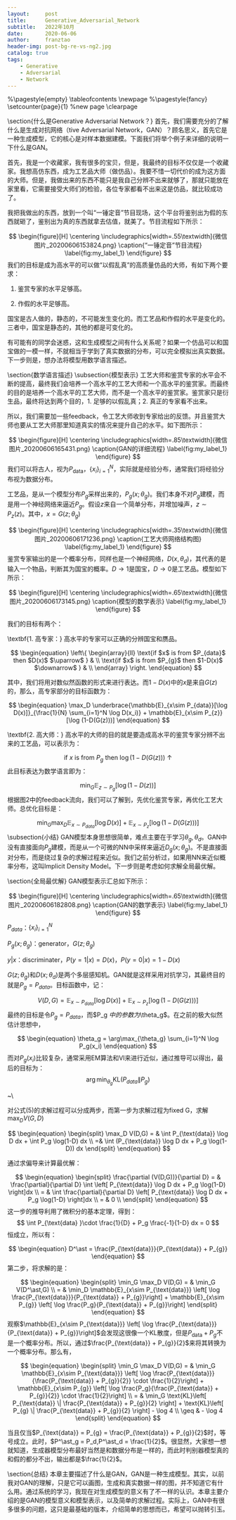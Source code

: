 ```yaml
---
layout:     post
title:      Generative_Adversarial_Network
subtitle:   2022年10月
date:       2020-06-06
author:     franztao
header-img: post-bg-re-vs-ng2.jpg
catalog: true
tags:
    - Generative
    - Adversarial
    - Network
---
```


    

%\pagestyle{empty}
\tableofcontents
\newpage
%\pagestyle{fancy}
\setcounter{page}{1} %new page
\clearpage


\section{什么是Generative Adversarial Network？}
首先，我们需要充分的了解什么是生成对抗网络（tive Adversarial Network，GAN）？顾名思义，首先它是一种生成模型，它的核心是对样本数据建模。下面我们将举个例子来详细的说明一下什么是GAN。

首先，我是一个收藏家，我有很多的宝贝，但是，我最终的目标不仅仅是一个收藏家。我想高仿东西，成为工艺品大师（做仿品）。我要不惜一切代价的成为这方面的大师。但是，我做出来的东西不能只是我自己分辨不出来就够了，那就只能放在家里看，它需要接受大师们的检验，各位专家都看不出来这是仿品，就比较成功了。

我把我做出的东西，放到一个叫“一锤定音”节目现场，这个平台将鉴别出为假的东西就砸了，鉴别出为真的东西就拿去估值，就美了。节目流程如下所示：

$$
\begin{figure}[H]
    \centering
    \includegraphics[width=.55\textwidth]{微信图片_20200606153824.png}
    \caption{“一锤定音”节目流程}
    \label{fig:my_label_1}
\end{figure}
$$
我们的目标是成为高水平的可以做“以假乱真”的高质量仿品的大师，有如下两个要求：

1. 鉴赏专家的水平足够高。

2. 作假的水平足够高。

国宝是古人做的，静态的，不可能发生变化的。而工艺品和作假的水平是变化的。三者中，国宝是静态的，其他的都是可变化的。

有可能有的同学会迷惑，这和生成模型之间有什么关系呢？如果一个仿品可以和国宝做的一模一样，不就相当于学到了真实数据的分布，可以完全模拟出真实数据。下一步则是，想办法将模型用数学语言描述。

\section{数学语言描述}
\subsection{模型表示}
工艺大师和鉴赏专家的水平会不断的提高，最终我们会培养一个高水平的工艺大师和一个高水平的鉴赏家。而最终的目的是培养一个高水平的工艺大师，而不是一个高水平的鉴赏家。鉴赏家只是衍生品，最终将达到两个目的，1. 足够的以假乱真；2. 真正的专家看不出来。

所以，我们需要加一些feedback，令工艺大师收到专家给出的反馈。并且鉴赏大师也要从工艺大师那里知道真实的情况来提升自己的水平。如下图所示：

$$
\begin{figure}[H]
    \centering
    \includegraphics[width=.85\textwidth]{微信图片_20200606165431.png}
    \caption{GAN的详细流程}
    \label{fig:my_label_1}
\end{figure}
$$
我们可以将古人，视为$P_{\text{data}}$，$\{x_i\}_{i=1}^N$，实际就是经验分布，通常我们将经验分布视为数据分布。

工艺品，是从一个模型分布$P_g$采样出来的，$P_g(x;\theta_g)$。我们本身不对$P_g$建模，而是用一个神经网络来逼近$P_g$。假设$z$来自一个简单分布，并增加噪声，$z\sim P_z(z)$。其中，$x=G(z;\theta_g)$

$$
\begin{figure}[H]
    \centering
    \includegraphics[width=.35\textwidth]{微信图片_20200606171236.png}
    \caption{工艺大师网络结构图}
    \label{fig:my_label_1}
\end{figure}
$$
鉴赏专家输出的是一个概率分布，同样也是一个神经网络，$D(x,\theta_d)$，其代表的是输入一个物品，判断其为国宝的概率。$D\to 1$是国宝，$D\to 0$是工艺品。模型如下所示：

$$
\begin{figure}[H]
    \centering
    \includegraphics[width=.65\textwidth]{微信图片_20200606173145.png}
    \caption{模型的数学表示}
    \label{fig:my_label_1}
\end{figure}
$$

我们的目标有两个：

\textbf{1. 高专家：}
高水平的专家可以正确的分辨国宝和赝品。


$$
\begin{equation}
    \left\{
    \begin{array}{ll}
      \text{if $x$ is from $P_{data}$ then $D(x)$ $\uparrow$ } & \\
      \text{if $x$ is from $P_{g}$ then $1-D(x)$ $\downarrow$ } & \\
    \end{array}
    \right.
\end{equation}
$$

其中，我们将用对数似然函数的形式来进行表达。而$1-D(x)$中的$x$是来自$G(z)$的，那么，高专家部分的目标函数为：

$$
\begin{equation}
    \max_D \underbrace{\mathbb{E}_{x\sim P_{data}}[\log D(x)]}_{\frac{1}{N} \sum_{i=1}^N \log D(x_i)} +  \mathbb{E}_{x\sim P_{z}}[\log (1-D(G(z)))]
\end{equation}
$$

\textbf{2. 高大师：}
高水平的大师的目的就是要造成高水平的鉴赏专家分辨不出来的工艺品，可以表示为：

$$
\begin{equation}
    \text{if $x$ is from $P_g$ then $\log(1-D(G(z)))$ $\uparrow$}
\end{equation}
$$
此目标表达为数学语言即为：

$$
\begin{equation}
    \min_G \mathbb{E}_{z\sim P_g}[\log(1-D(z))]
\end{equation}
$$
根据图2中的feedback流向，我们可以了解到，先优化鉴赏专家，再优化工艺大师。总优化目标是：

$$
\begin{equation}
    \min_G \max_D \mathbb{E}_{x\sim P_{data}}[\log D(x)] + \mathbb{E}_{x\sim P_{z}}[\log (1-D(G(z)))]
\end{equation}
$$
\subsection{小结}
GAN模型本身思想很简单，难点主要在于学习$\theta_g,\theta_d$。GAN中没有直接面向$P_g$建模，而是从一个可微的NN中采样来逼近$D_g(x;\theta_g)$。不是直接面对分布，而是绕过复杂的求解过程来近似。我们之前分析过，如果用NN来近似概率分布，这叫Implicit Density Model。下一步则是考虑如何求解全局最优解。

\section{全局最优解}
GAN模型表示汇总如下所示：

$$
\begin{figure}[H]
    \centering
    \includegraphics[width=.65\textwidth]{微信图片_20200606182808.png}
    \caption{GAN的数学表示}
    \label{fig:my_label_1}
\end{figure}
$$

$P_{data}$：$\{x_i\}_{i=1}^N$

$P_g(x;\theta_g)$：generator，$G(z;\theta_g)$

$y|x$：discriminater，$P(y=1|x)=D(x)$，$P(y=0|x)=1-D(x)$

$G(z;\theta_g)$和$D(x;\theta_d)$是两个多层感知机。GAN就是这样采用对抗学习，其最终目的就是$P_g = P_{data}$。目标函数中，记：

$$
\begin{equation}
    V(D,G) = \mathbb{E}_{x\sim P_{data}}[\log D(x)] + \mathbb{E}_{x\sim P_{z}}[\log (1-D(G(z)))]
\end{equation}
$$
最终的目标是令$P_g = P_{data}$，而$P_g $中的参数为$\theta_g$。在之前的极大似然估计思想中，

$$
\begin{equation}
    \theta_g = \arg\max_{\theta_g} \sum_{i=1}^N \log P_g(x_i)
\end{equation}
$$
而对$P_g(x_i)$比较复杂，通常采用EM算法和VI来进行近似，通过推导可以得出，最后的目标为：
$$\arg\min_{\theta_g} \text{KL}(P_{data}\|P_g)$$

~\\

对公式(5)的求解过程可以分成两步，而第一步为求解过程为fixed G，求解$\max_D V(G,D)$

$$
\begin{equation}
    \begin{split}
        \max_D V(D,G) = & \int P_{\text{data}} \log D dx + \int P_g \log(1-D) dx \\
        =& \int (P_{\text{data}} \log D dx + P_g \log(1-D)) dx
    \end{split}
\end{equation}
$$

通过求偏导来计算最优解：

$$
\begin{equation}
    \begin{split}
        \frac{\partial (V(D,G))}{\partial D} = & \frac{\partial}{\partial D} \int \left[ P_{\text{data}} \log D dx + P_g \log(1-D) \right]dx \\
        = &  \int \frac{\partial}{\partial D} \left[ P_{\text{data}} \log D dx + P_g \log(1-D) \right]dx \\
        = & 0 \\
    \end{split}
\end{equation}
$$
这一步的推导利用了微积分的基本定理，得到：
$$
\int P_{\text{data} }\cdot \frac{1}{D} + P_g \frac{-1}{1-D} dx = 0
$$
恒成立，所以有：

$$
\begin{equation}
    D^\ast = \frac{P_{\text{data}}}{P_{\text{data}} + P_{g}}
\end{equation}
$$
第二步，将求解的是：

$$
\begin{equation}
    \begin{split}
        \min_G \max_D V(D,G) = & \min_G V(D^\ast,G) \\
        = & \min_D \mathbb{E}_{x\sim P_{\text{data}}} \left[   \log \frac{P_{\text{data}}}{P_{\text{data}} + P_{g}}\right] + \mathbb{E}_{x\sim P_{g}} \left[   \log \frac{P_g}{P_{\text{data}} + P_{g}}\right]
    \end{split}
\end{equation}
$$
观察$\mathbb{E}_{x\sim P_{\text{data}}} \left[   \log \frac{P_{\text{data}}}{P_{\text{data}} + P_{g}}\right]$会发现这很像一个KL散度，但是$P_{\text{data}} + P_{g}$不是一个概率分布。所以，通过$\frac{P_{\text{data}} + P_{g}}{2}$来将其转换为一个概率分布。那么有，

$$
\begin{equation}
\begin{split}
    \min_G \max_D V(D,G) = & \min_G \mathbb{E}_{x\sim P_{\text{data}}} \left[   \log \frac{P_{\text{data}}}{\frac{P_{\text{data}} + P_{g}}{2}} \cdot \frac{1}{2}\right] + \mathbb{E}_{x\sim P_{g}} \left[   \log \frac{P_g}{\frac{P_{\text{data}} + P_{g}}{2}} \cdot \frac{1}{2}\right] \\
    = & \min_G \text{KL}\left[ P_{\text{data}} \| \frac{P_{\text{data}} + P_{g}}{2} \right] + \text{KL}\left[ P_{g} \| \frac{P_{\text{data}} + P_{g}}{2} \right] - \log 4 \\
    \geq & - \log 4
\end{split}
\end{equation}
$$

当且仅当$P_{\text{data}}  = P_{g} = \frac{P_{\text{data}} + P_{g}}{2}$时，等号成立。此时，$P^\ast_g = P_d,P^\ast_d = \frac{1}{2}$。很显然，大家想一想就知道，生成器模型分布最好当然是和数据分布是一样的，而此时判别器模型真的和假的都分不出，输出都是$\frac{1}{2}$。

\section{总结}
本章主要描述了什么是GAN，GAN是一种生成模型。其实，以前我对GAN的理解，只是它可以画图，生成和真实数据一样的图，并不知道它有什么用。通过系统的学习，我现在对生成模型的意义有了不一样的认识。本章主要介绍的是GAN的模型意义和模型表示，以及简单的求解过程。实际上，GAN中有很多很多的问题，这只是最基础的版本，介绍简单的思想而已，希望可以抛转引玉。


